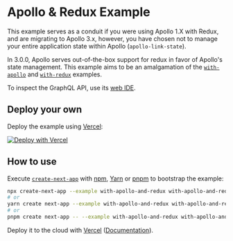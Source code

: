 # Apollo & Redux Example

This example serves as a conduit if you were using Apollo 1.X with Redux, and are migrating to Apollo 3.x, however, you have chosen not to manage your entire application state within Apollo (`apollo-link-state`).

In 3.0.0, Apollo serves out-of-the-box support for redux in favor of Apollo's state management. This example aims to be an amalgamation of the [`with-apollo`](https://github.com/vercel/next.js/tree/canary/examples/with-apollo) and [`with-redux`](https://github.com/vercel/next.js/tree/canary/examples/with-redux) examples.

To inspect the GraphQL API, use its [web IDE](https://nextjs-graphql-with-prisma-simple-foo.vercel.app/api).

## Deploy your own

Deploy the example using [Vercel](https://vercel.com?utm_source=github&utm_medium=readme&utm_campaign=next-example):

[![Deploy with Vercel](https://vercel.com/button)](https://vercel.com/new/git/external?repository-url=https://github.com/vercel/next.js/tree/canary/examples/with-apollo-and-redux&project-name=with-apollo-and-redux&repository-name=with-apollo-and-redux)

## How to use

Execute [`create-next-app`](https://github.com/vercel/next.js/tree/canary/packages/create-next-app) with [npm](https://docs.npmjs.com/cli/init), [Yarn](https://yarnpkg.com/lang/en/docs/cli/create/) or [pnpm](https://pnpm.io/) to bootstrap the example:

```bash
npx create-next-app --example with-apollo-and-redux with-apollo-and-redux-app
# or
yarn create next-app --example with-apollo-and-redux with-apollo-and-redux-app
# or
pnpm create next-app -- --example with-apollo-and-redux with-apollo-and-redux-app
```

Deploy it to the cloud with [Vercel](https://vercel.com/new?utm_source=github&utm_medium=readme&utm_campaign=next-example) ([Documentation](https://nextjs.org/docs/deployment)).
